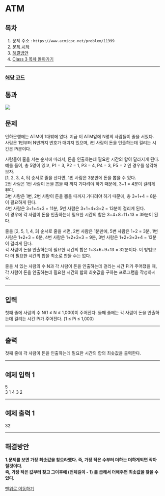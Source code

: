 # ATM

## 목차

1. 문제 주소 : `https://www.acmicpc.net/problem/11399`
2. [문제 시작](#문제)
3. [해결방안](#해결방안)
4. [Class 3 목차 돌아가기](../README.md)
___

### [해당 코드](./ATM.java)

## 통과

<img src="https://github.com/user-attachments/assets/05074127-f717-40dc-bae4-c0c1a70eb875">

## 문제

인하은행에는 ATM이 1대밖에 없다. 지금 이 ATM앞에 N명의 사람들이 줄을 서있다.<br>
사람은 1번부터 N번까지 번호가 매겨져 있으며, i번 사람이 돈을 인출하는데 걸리는 시간은 Pi분이다.

사람들이 줄을 서는 순서에 따라서, 돈을 인출하는데 필요한 시간의 합이 달라지게 된다.<br>
예를 들어, 총 5명이 있고, P1 = 3, P2 = 1, P3 = 4, P4 = 3, P5 = 2 인 경우를 생각해보자.<br>
[1, 2, 3, 4, 5] 순서로 줄을 선다면, 1번 사람은 3분만에 돈을 뽑을 수 있다.<br>
2번 사람은 1번 사람이 돈을 뽑을 때 까지 기다려야 하기 때문에, 3+1 = 4분이 걸리게 된다.<br>
3번 사람은 1번, 2번 사람이 돈을 뽑을 때까지 기다려야 하기 때문에, 총 3+1+4 = 8분이 필요하게 된다.<br>
4번 사람은 3+1+4+3 = 11분, 5번 사람은 3+1+4+3+2 = 13분이 걸리게 된다.<br>
이 경우에 각 사람이 돈을 인출하는데 필요한 시간의 합은 3+4+8+11+13 = 39분이 된다.

줄을 [2, 5, 1, 4, 3] 순서로 줄을 서면, 2번 사람은 1분만에, 5번 사람은 1+2 = 3분, 1번 사람은 1+2+3 = 6분, 4번 사람은 1+2+3+3 = 9분, 3번 사람은 1+2+3+3+4 = 13분이 걸리게 된다.<br>
각 사람이 돈을 인출하는데 필요한 시간의 합은 1+3+6+9+13 = 32분이다. 이 방법보다 더 필요한 시간의 합을 최소로 만들 수는 없다.

줄을 서 있는 사람의 수 N과 각 사람이 돈을 인출하는데 걸리는 시간 Pi가 주어졌을 때,<br>
각 사람이 돈을 인출하는데 필요한 시간의 합의 최솟값을 구하는 프로그램을 작성하시오.

___

## 입력

첫째 줄에 사람의 수 N(1 ≤ N ≤ 1,000)이 주어진다. 둘째 줄에는 각 사람이 돈을 인출하는데 걸리는 시간 Pi가 주어진다. (1 ≤ Pi ≤ 1,000)

___

## 출력

첫째 줄에 각 사람이 돈을 인출하는데 필요한 시간의 합의 최솟값을 출력한다.

___

## 예제 입력 1

5 <br>
3 1 4 3 2

---

## 예제 출력 1

32

---

## 해결방안
**1.문제를 보면 가장 최솟값을 찾으라했다. 즉, 가장 작은 수부터 더하는 더하게되면 작아질것이다.** <br>
**즉, 가장 작은 값부터 찾고 그이후에 (전체길이 - 1) 를 곱해서 더해주면 최솟값을 찾을 수 있다.** 

[맨위로 이동하기](#atm)